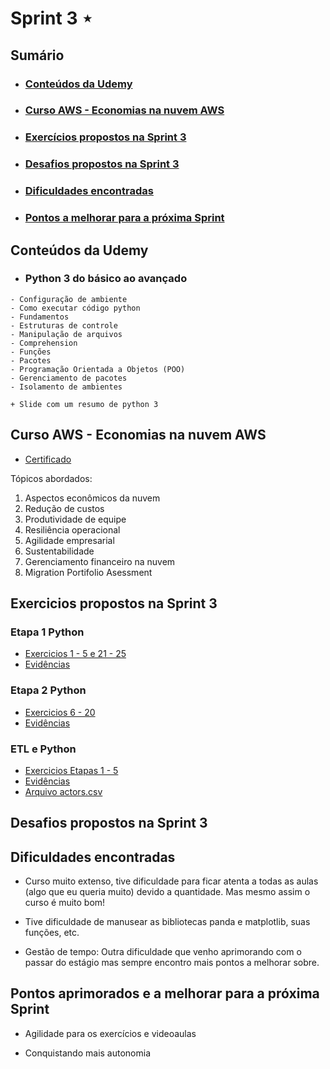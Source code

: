 # Sprint 3 ⋆
## Sumário
- ### [Conteúdos da Udemy]()
- ### [Curso AWS - Economias na nuvem AWS]()
- ### [Exercícios propostos na Sprint 3]()
- ### [Desafios propostos na Sprint 3]()
- ### [Dificuldades encontradas]()
- ### [Pontos a melhorar para a próxima Sprint]()


## Conteúdos da Udemy
- ### Python 3 do básico ao avançado

```
- Configuração de ambiente
- Como executar código python
- Fundamentos
- Estruturas de controle
- Manipulação de arquivos
- Comprehension
- Funções
- Pacotes
- Programação Orientada a Objetos (POO)
- Gerenciamento de pacotes
- Isolamento de ambientes

+ Slide com um resumo de python 3
```

## Curso AWS - Economias na nuvem AWS

- [Certificado](/Sprint3/Certificados/16197_3_6046265_1725280527_AWS%20Course%20Completion%20Certificate.pdf)

Tópicos abordados:

1. Aspectos econômicos da nuvem
2. Redução de custos
3. Produtividade de equipe
4. Resiliência operacional
5. Agilidade empresarial
6. Sustentabilidade
7. Gerenciamento financeiro na nuvem
8. Migration Portifolio Asessment

## Exercicios propostos na Sprint 3

### Etapa 1 Python
- [Exercicios 1 - 5 e 21 - 25](/Sprint3/Exercicios/Python%20Parte%201/)
- [Evidências](/Sprint3/Evidências/ExerciciosPython1/)

### Etapa 2 Python
- [Exercicios 6 - 20](/Sprint3/Exercicios/Python%20Parte%202/)
- [Evidências](/Sprint3/Evidências/ExerciciosPython2/)

### ETL e Python
- [Exercicios Etapas 1 - 5](/Sprint3/Exercicios/exETLPY/)
- [Evidências](/Sprint3/Evidências/ExerciciosETL/)
- [Arquivo actors.csv](/Sprint3/Exercicios/exETLPY/actors.csv)


## Desafios propostos na Sprint 3

## Dificuldades encontradas

- Curso muito extenso, tive dificuldade para ficar atenta a todas as aulas (algo que eu queria muito) devido a quantidade. Mas mesmo assim o curso é muito bom!

- Tive dificuldade de manusear as bibliotecas panda e matplotlib, suas funções, etc.

- Gestão de tempo: Outra dificuldade que venho aprimorando com o passar do estágio mas sempre encontro mais pontos a melhorar sobre.

## Pontos aprimorados e a melhorar para a próxima Sprint

- Agilidade para os exercícios e videoaulas

- Conquistando mais autonomia